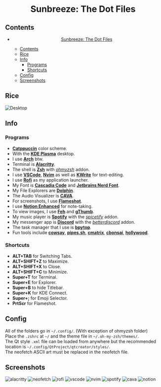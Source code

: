 # <p align = "center">Sunbreeze: The Dot Files</p>

## Contents

- [<p align = "center">Sunbreeze: The Dot Files</p>](#sunbreeze-the-dot-files)
  - [Contents](#contents)
  - [Rice](#rice)
  - [Info](#info)
    - [Programs](#programs)
    - [Shortcuts](#shortcuts)
  - [Config](#config)
  - [Screenshots](#screenshots)

## Rice

![Desktop](/Catppuccin/screenshots/desktop.png)

## Info

### Programs

- [**Catppuccin**](https://github.com/catppuccin/catppuccin) color scheme.
- With the [**KDE Plasma**](https://kde.org/plasma-desktop/) desktop.
- I use [**Arch**](https://archlinux.org/) btw.
- Terminal is [**Alacritty**](https://github.com/alacritty/alacritty).
- The shell is [**Zsh**](https://ohmyz.sh/) with [_ohmyzsh_](https://ohmyz.sh/) addon.
- I use [**VSCode**](https://code.visualstudio.com/), [**Nvim**](https://neovim.io/) as well as [**KWrite**](https://apps.kde.org/kwrite/) for text-editing.
- I use [**Rofi**](https://github.com/davatorium/rofi) as my application launcher.
- My Font is [**Cascadia Code**](https://github.com/microsoft/cascadia-code) and [**Jetbrains Nerd Font**](https://github.com/ryanoasis/nerd-fonts/blob/master/patched-fonts/JetBrainsMono/Ligatures/Regular/complete/JetBrains%20Mono%20Regular%20Nerd%20Font%20Complete%20Mono.ttf).
- My File Explorers are [**Dolphin**](https://apps.kde.org/dolphin/).
- The Audio Visualizer is [**CAVA**](https://github.com/karlstav/cava).
- For screenshots, I use [**Flameshot**](https://flameshot.org/).
- I use [**Notion Enhanced**](https://github.com/notion-enhancer/desktop) for note-taking.
- To view images, I use [**Feh**](https://feh.finalrewind.org/) and [**gThumb**](https://wiki.gnome.org/Apps/Gthumb).
- My music player is [**Spotify**](https://spotify.com) with the [_spicetify_](https://spicetify.app/) addon.
- My messenger app is [**Discord**](https://discord.com) with the [_betterdiscord_](https://betterdiscord.app/) addon.
- The task manager that I use is [**bpytop**](https://archlinux.org/packages/community/any/bpytop/).
- Fun tools include [**cowsay**](https://www.npmjs.com/package/cowsay), [**pipes.sh**](https://github.com/pipeseroni/pipes.sh), [**cmatrix**](https://github.com/abishekvashok/cmatrix), [**cbonsai**](https://www.cyberciti.biz/open-source/cbonsai-linux-bonsai-tree-generator-for-cli-lovers-for-fun/), [**hollywood**](https://aur.archlinux.org/packages/hollywood).

### Shortcuts

- **ALT+TAB** for Switching Tabs.
- **ALT+SHIFT+Z** to Maximize.
- **ALT+SHIFT+X** to Close.
- **ALT+SHIFT+C** to Minimize.
- **Super+T** for Terminal.
- **Super+E** for Explorer.
- **Super+B** to hide Titlebar.
- **Super+K** for KDE Connect.
- **Super+;** for Emoji Selector.
- **PrtScr** for Flameshot.

## Config

All of the folders go in `~/.config/`. (With exception of ohmyzsh folder)  
Place the `.zshrc` at `~/` and the theme file in `~/.oh-my-zsh/themes/`.  
The Qt style `.xml` file can be loaded from anywhere but the recommended location is `~/.config/QtProject/qtcreator/styles/`.  
The neofetch ASCII art must be replaced in the neofetch file.

## Screenshots

![alacritty](/Catppuccin/screenshots/alacritty.png)
![neofetch](/Catppuccin/screenshots/neofetch.png)
![rofi](/Catppuccin/screenshots/rofi.png)
![vscode](/Catppuccin/screenshots/vscode.png)
![nvim](/Catppuccin/screenshots/nvim.png)
![spotify](/Catppuccin/screenshots/spotify.png)
![cava](/Catppuccin/screenshots/cava.png)
![notion](/Catppuccin/screenshots/notion.png)
